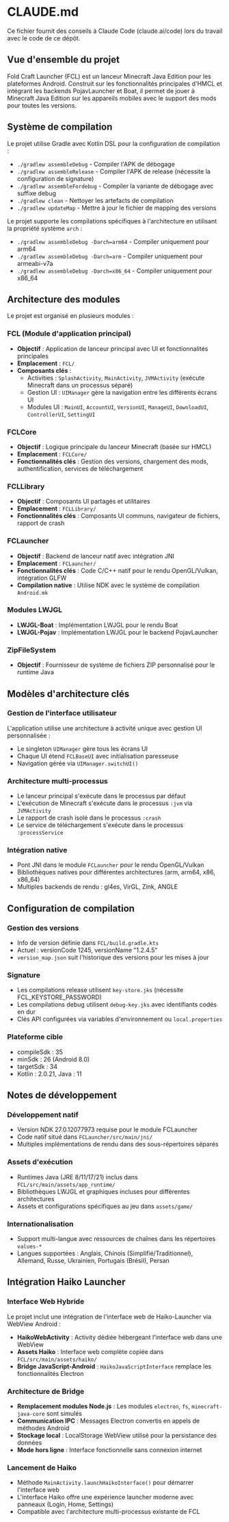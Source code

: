 # CLAUDE.md

Ce fichier fournit des conseils à Claude Code (claude.ai/code) lors du travail avec le code de ce dépôt.

## Vue d'ensemble du projet

Fold Craft Launcher (FCL) est un lanceur Minecraft Java Edition pour les plateformes Android. Construit sur les fonctionnalités principales d'HMCL et intégrant les backends PojavLauncher et Boat, il permet de jouer à Minecraft Java Edition sur les appareils mobiles avec le support des mods pour toutes les versions.

## Système de compilation

Le projet utilise Gradle avec Kotlin DSL pour la configuration de compilation :
- `./gradlew assembleDebug` - Compiler l'APK de débogage
- `./gradlew assembleRelease` - Compiler l'APK de release (nécessite la configuration de signature)
- `./gradlew assembleFordebug` - Compiler la variante de débogage avec suffixe debug
- `./gradlew clean` - Nettoyer les artefacts de compilation
- `./gradlew updateMap` - Mettre à jour le fichier de mapping des versions

Le projet supporte les compilations spécifiques à l'architecture en utilisant la propriété système `arch` :
- `./gradlew assembleDebug -Darch=arm64` - Compiler uniquement pour arm64
- `./gradlew assembleDebug -Darch=arm` - Compiler uniquement pour armeabi-v7a
- `./gradlew assembleDebug -Darch=x86_64` - Compiler uniquement pour x86_64

## Architecture des modules

Le projet est organisé en plusieurs modules :

### FCL (Module d'application principal)
- **Objectif** : Application de lanceur principal avec UI et fonctionnalités principales
- **Emplacement** : `FCL/`
- **Composants clés** :
  - Activities : `SplashActivity`, `MainActivity`, `JVMActivity` (exécute Minecraft dans un processus séparé)
  - Gestion UI : `UIManager` gère la navigation entre les différents écrans UI
  - Modules UI : `MainUI`, `AccountUI`, `VersionUI`, `ManageUI`, `DownloadUI`, `ControllerUI`, `SettingUI`

### FCLCore
- **Objectif** : Logique principale du lanceur Minecraft (basée sur HMCL)
- **Emplacement** : `FCLCore/`
- **Fonctionnalités clés** : Gestion des versions, chargement des mods, authentification, services de téléchargement

### FCLLibrary  
- **Objectif** : Composants UI partagés et utilitaires
- **Emplacement** : `FCLLibrary/`
- **Fonctionnalités clés** : Composants UI communs, navigateur de fichiers, rapport de crash

### FCLauncher
- **Objectif** : Backend de lanceur natif avec intégration JNI
- **Emplacement** : `FCLauncher/`
- **Fonctionnalités clés** : Code C/C++ natif pour le rendu OpenGL/Vulkan, intégration GLFW
- **Compilation native** : Utilise NDK avec le système de compilation `Android.mk`

### Modules LWJGL
- **LWJGL-Boat** : Implémentation LWJGL pour le rendu Boat
- **LWJGL-Pojav** : Implémentation LWJGL pour le backend PojavLauncher

### ZipFileSystem
- **Objectif** : Fournisseur de système de fichiers ZIP personnalisé pour le runtime Java

## Modèles d'architecture clés

### Gestion de l'interface utilisateur
L'application utilise une architecture à activité unique avec gestion UI personnalisée :
- Le singleton `UIManager` gère tous les écrans UI
- Chaque UI étend `FCLBaseUI` avec initialisation paresseuse
- Navigation gérée via `UIManager.switchUI()`

### Architecture multi-processus  
- Le lanceur principal s'exécute dans le processus par défaut
- L'exécution de Minecraft s'exécute dans le processus `:jvm` via `JVMActivity`
- Le rapport de crash isolé dans le processus `:crash`
- Le service de téléchargement s'exécute dans le processus `:processService`

### Intégration native
- Pont JNI dans le module `FCLauncher` pour le rendu OpenGL/Vulkan
- Bibliothèques natives pour différentes architectures (arm, arm64, x86, x86_64)
- Multiples backends de rendu : gl4es, VirGL, Zink, ANGLE

## Configuration de compilation

### Gestion des versions
- Info de version définie dans `FCL/build.gradle.kts`
- Actuel : versionCode 1245, versionName "1.2.4.5"
- `version_map.json` suit l'historique des versions pour les mises à jour

### Signature
- Les compilations release utilisent `key-store.jks` (nécessite FCL_KEYSTORE_PASSWORD)
- Les compilations debug utilisent `debug-key.jks` avec identifiants codés en dur
- Clés API configurées via variables d'environnement ou `local.properties`

### Plateforme cible
- compileSdk : 35
- minSdk : 26 (Android 8.0)
- targetSdk : 34
- Kotlin : 2.0.21, Java : 11

## Notes de développement

### Développement natif
- Version NDK 27.0.12077973 requise pour le module FCLauncher
- Code natif situé dans `FCLauncher/src/main/jni/`
- Multiples implémentations de rendu dans des sous-répertoires séparés

### Assets d'exécution
- Runtimes Java (JRE 8/11/17/21) inclus dans `FCL/src/main/assets/app_runtime/`
- Bibliothèques LWJGL et graphiques incluses pour différentes architectures
- Assets et configurations spécifiques au jeu dans `assets/game/`

### Internationalisation
- Support multi-langue avec ressources de chaînes dans les répertoires `values-*`
- Langues supportées : Anglais, Chinois (Simplifié/Traditionnel), Allemand, Russe, Ukrainien, Portugais (Brésil), Persan

## Intégration Haiko Launcher

### Interface Web Hybride
Le projet inclut une intégration de l'interface web de Haiko-Launcher via WebView Android :
- **HaikoWebActivity** : Activity dédiée hébergeant l'interface web dans une WebView
- **Assets Haiko** : Interface web complète copiée dans `FCL/src/main/assets/haiko/`
- **Bridge JavaScript-Android** : `HaikoJavaScriptInterface` remplace les fonctionnalités Electron

### Architecture de Bridge
- **Remplacement modules Node.js** : Les modules `electron`, `fs`, `minecraft-java-core` sont simulés
- **Communication IPC** : Messages Electron convertis en appels de méthodes Android
- **Stockage local** : LocalStorage WebView utilisé pour la persistance des données
- **Mode hors ligne** : Interface fonctionnelle sans connexion internet

### Lancement de Haiko
- Méthode `MainActivity.launchHaikoInterface()` pour démarrer l'interface web
- L'interface Haiko offre une expérience launcher moderne avec panneaux (Login, Home, Settings)
- Compatible avec l'architecture multi-processus existante de FCL